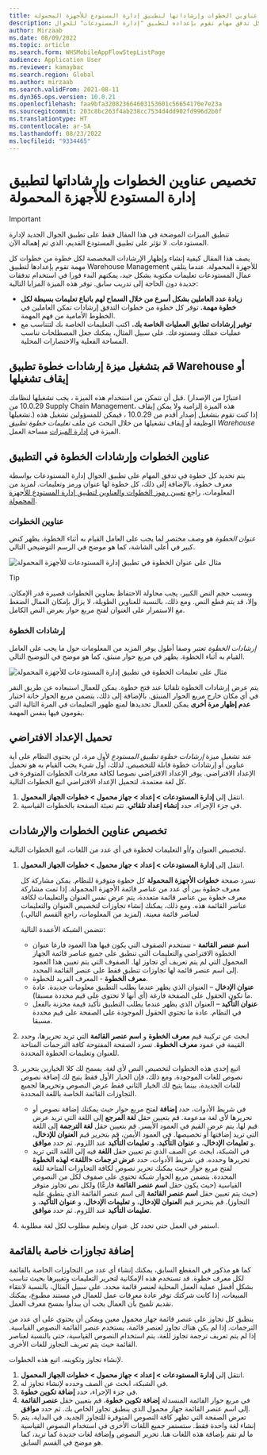 ```yaml
---
title: تخصيص عناوين الخطوات وإرشاداتها لتطبيق إدارة المستودع للأجهزة المحمولة
description: يصف هذا المقال كيفية إنشاء وإظهار إرشادات مخصصة لكل خطوة من كل تدفق مهام تقوم بإعداده لتطبيق "إدارة المستودعات" للجوال.
author: Mirzaab
ms.date: 08/09/2022
ms.topic: article
ms.search.form: WHSMobileAppFlowStepListPage
audience: Application User
ms.reviewer: kamaybac
ms.search.region: Global
ms.author: mirzaab
ms.search.validFrom: 2021-08-11
ms.dyn365.ops.version: 10.0.21
ms.openlocfilehash: faa9bfa320823664603153601c56654170e7e23a
ms.sourcegitcommit: 203c8bc263f4ab238cc7534d4dd902fd996d2b0f
ms.translationtype: HT
ms.contentlocale: ar-SA
ms.lasthandoff: 08/23/2022
ms.locfileid: "9334465"
---
```

# <a name="customize-step-titles-and-instructions-for-the-warehouse-management-mobile-app"></a>تخصيص عناوين الخطوات وإرشاداتها لتطبيق إدارة المستودع للأجهزة المحمولة

> [!IMPORTANT]
> تنطبق الميزات الموضحة في هذا المقال فقط على تطبيق الجوال الجديد لإدارة المستودعات. لا تؤثر على تطبيق المستودع القديم، الذي تم إهماله الآن.

يصف هذا المقال كيفية إنشاء وإظهار الإرشادات المخصصة لكل خطوة من خطوات كل مهمة تقوم بإعدادها لتطبيق Warehouse Management للأجهزة المحمولة. عندما يتلقى عمال المستودعات تعليمات مكتوبة بشكل جيد، يمكنهم البدء فورا في استخدام تدفقات جديدة دون الحاجة إلى تدريب سابق. توفر هذه الميزة المزايا التالية:

- **زيادة عدد العاملين بشكل أسرع من خلال السماح لهم باتباع تعليمات بسيطة لكل خطوة مهمة.** توفر كل خطوة من خطوات التدفق إرشادات تمكن العاملين في الخطوط الأمامية من فهم المهمة.
- **توفير إرشادات تطابق العمليات الخاصة بك.** اكتب التعليمات الخاصة بك لتتناسب مع عمليات عملك ومستودعك. على سبيل المثال، يمكنك جعل المصطلحات تناسب المساحة الفعلية والاختصارات المحلية.

## <a name="turn-the-warehouse-app-step-instructions-feature-on-or-off"></a>قم بتشغيل ميزة إرشادات خطوة تطبيق Warehouse أو إيقاف تشغيلها

قبل أن تتمكن من استخدام هذه الميزة ، يجب تشغيلها لنظامك. (اعتبارًا من الإصدار 10.0.29 من Supply Chain Management، هذه الميزة إلزامية ولا يمكن إيقاف تشغيلها.) إذا كنت تقوم بتشغيل إصدار أقدم من 10.0.29 ، فيمكن للمسؤولين تشغيل هذه الوظيفة أو إيقاف تشغيلها من خلال البحث عن ملف *تعليمات خطوة تطبيق Warehouse* الميزة في [إدارة الميزات](../../fin-ops-core/fin-ops/get-started/feature-management/feature-management-overview.md) مساحة العمل.

## <a name="step-titles-and-step-instructions-in-the-app"></a>عناوين الخطوات وإرشادات الخطوة في التطبيق

يتم تحديد كل خطوة في تدفق المهام على تطبيق الجوال إدارة المستودعات بواسطة معرف خطوة. بالإضافة إلى ذلك، كل خطوة لها عنوان ورمز وتعليمات. لمزيد من المعلومات، راجع [تعيين رموز الخطوات والعناوين لتطبيق إدارة المستودع للأجهزة المحمولة](step-icons-titles.md).

### <a name="step-titles"></a>عناوين الخطوات

*عنوان الخطوة* هو وصف مختصر لما يجب على العامل القيام به أثناء الخطوة. يظهر كنص كبير في أعلى الشاشة، كما هو موضح في الرسم التوضيحي التالي.

![مثال على عنوان الخطوة في تطبيق إدارة المستودعات للأجهزة المحمولة](media/wma-step-title.png "مثال على عنوان الخطوة في تطبيق إدارة المستودعات للأجهزة المحمولة")

> [!TIP]
> وبسبب حجم النص الكبير، يجب محاولة الاحتفاظ بعناوين الخطوات قصيرة قدر الإمكان. وإلا، قد يتم قطع النص. ومع ذلك، بالنسبة للعناوين الطويلة، لا يزال بإمكان العمال الضغط مع الاستمرار على العنوان لفتح مربع حوار يعرض النص الكامل.

### <a name="step-instructions"></a>إرشادات الخطوة

*إرشادات الخطوة* تعتبر وصفا أطول يوفر المزيد من المعلومات حول ما يجب على العامل القيام به أثناء الخطوة. يظهر في مربع حوار منبثق، كما هو موضح في التوضيح التالي.

![مثال على تعليمات الخطوة في تطبيق إدارة المستودعات للأجهزة المحمولة](media/wma-step-instructions.png "مثال على تعليمات الخطوة في تطبيق إدارة المستودعات للأجهزة المحمولة")

يتم عرض إرشادات الخطوة تلقائيا عند فتح خطوة. يمكن للعمال استبعاده عن طريق النقر في أي مكان خارج مربع الحوار المنبثق. بالإضافة إلى ذلك، يتضمن مربع الحوار خانة اختيار **عدم إظهار مرة أخرى** يمكن للعمال تحديدها لمنع ظهور التعليمات في المرة التالية التي يقومون فيها بنفس المهمة.

## <a name="load-the-default-setup"></a>تحميل الإعداد الافتراضي

عند تشغيل ميزة *إرشادات خطوة تطبيق المستودع* لأول مرة، لن يحتوي النظام على أية عناوين أو إرشادات خطوة قابلة للتخصيص. لذلك، أول شيء يجب القيام به هو تحميل الإعداد الافتراضي. يوفر الإعداد الافتراضي نصوصا لكافة معرفات الخطوات المتوفرة في كل لغة معتمدة. لتحميل الإعداد الافتراضي اتبع الخطوات التالية.

1. انتقل إلى **إدارة المستودعات \> إعداد \> جهاز محمول \> خطوات الجهاز المحمول**.
1. في جزء الإجراء، حدد **إنشاء إعداد تلقائي**. تتم تعبئة الصفحة بالخطوات القياسية.

## <a name="customize-step-titles-and-instructions"></a>تخصيص عناوين الخطوات والإرشادات

لتخصيص العنوان و/أو التعليمات لخطوة في أي عدد من اللغات، اتبع الخطوات التالية.

1. انتقل إلى **إدارة المستودعات \> إعداد \> جهاز محمول \> خطوات الجهاز المحمول**.

    تسرد صفحة **خطوات الأجهزة المحمولة** كل خطوة متوفرة للنظام. يمكن مشاركة كل معرف خطوة بين أي عدد من عناصر قائمة الأجهزة المحمولة. إذا تمت مشاركة معرف خطوة بين عناصر قائمة متعددة، يتم عرض نفس العنوان والتعليمات لكافة عناصر القائمة هذه. ومع ذلك، يمكنك إنشاء تجاوزات لتخصيص العنوان والتعليمات لعناصر قائمة معينة. (لمزيد من المعلومات، راجع القسم التالي.)

    تتضمن الشبكة الأعمدة التالية:

    - **اسم عنصر القائمة** - تستخدم الصفوف التي يكون فيها هذا العمود فارغا عنوان الخطوة الافتراضي والتعليمات التي تنطبق على جميع عناصر قائمة الجهاز المحمول التي لم يتم تعريف أي تجاوز لها. الصفوف التي يتم تعيين هذا العمود إلى اسم عنصر قائمة لها تجاوزات تنطبق فقط على عنصر القائمة المحدد.
    - **معرف الخطوة** - المعرف الفريد للخطوة.
    - **عنوان الإدخال** – العنوان الذي يظهر عندما يطلب التطبيق معلومات جديدة. عادة ما تكون الحقول على الصفحة فارغة (أي أنها لا تحتوي على قيم محددة مسبقا).
    - **عنوان التأكيد** – العنوان الذي يظهر عندما يطلب التطبيق تأكيد قيمة مخزنة بالفعل في النظام. عادة ما تحتوي الحقول الموجودة على الصفحة على قيم محددة مسبقا.

1. ابحث عن تركيبة قيم  **معرف الخطوة** و **اسم عنصر القائمة** التي تريد تحريرها، وحدد القيمة في عمود **معرف الخطوة**. تسرد الصفحة المفتوحة كافة الترجمات المتاحة للعنوان وتعليمات الخطوة المحددة.
1. اتبع إحدى هذه الخطوات لتخصيص النص لأي لغة. يسمح لك كلا الخيارين بتحرير نصوص للغات الموجودة. ومع ذلك، فإن الخيار الأول فقط يتيح لك إضافة نصوص للغات الجديدة، بينما يتيح لك الخيار الثاني فقط عرض النصوص وتحريرها لجميع التجاوزات القائمة الخاصة باللغة المحددة.

    - في شريط الأدوات، حدد **إضافة**  لفتح مربع حوار حيث يمكنك إضافة نصوص أو تحريرها لأي لغة مدعومة. قم بتعيين حقل **لغة المرجع** إلى اللغة التي تريد عرض قيم لها. يتم عرض القيم في العمود الأيسر. قم بتعيين حقل **لغة الترجمة** إلى اللغة التي تريد إضافتها أو تخصيصها. في العمود الأيمن، قم بتحرير قيم **العنوان للإدخال**، و **تعليمات الإدخال**، و **عنوان التأكيد**، و **تعليمات التأكيد** عند اللزوم. ثم حدد **موافق**.
    - في الشبكة، ابحث عن الصف الذي تم تعيين حقل **اللغة** فيه إلى اللغة التي تريد تحريرها وحدده. في شريط الأدوات، حدد **عرض ترجمات &lt;اللغة&gt; لهذه الخطوة** لفتح مربع حوار حيث يمكنك تحرير نصوص لكافة التجاوزات المتاحة للغة المحددة. يتضمن مربع الحوار شبكة تحتوي على صفوف لكل من النصوص القياسية (حيث يكون حقل **اسم عنصر القائمة** فارغًا) ولكل نص تجاوز متوفر (حيث يتم تعيين حقل **اسم عنصر القائمة**  إلى اسم عنصر القائمة الذي ينطبق عليه التجاوز). قم بتحرير قيم **العنوان للإدخال**، و **تعليمات الإدخال**، و **عنوان التأكيد**، و **تعليمات التأكيد** عند اللزوم. ثم حدد **موافق**.

1. استمر في العمل حتى تحدد كل عنوان وتعليم مطلوب لكل لغة مطلوبة.

## <a name="add-menu-specific-overrides"></a>إضافة تجاوزات خاصة بالقائمة

كما هو مذكور في المقطع السابق، يمكنك إنشاء أي عدد من التجاوزات الخاصة بالقائمة لكل معرف خطوة. قد تستخدم هذه الإمكانية لتحرير التعليمات وتغييرها بحيث تناسب بشكل أفضل عملية العمل المحلية لعنصر قائمة محدد. على سبيل المثال، بالنسبة لانتقاء المبيعات، إذا كانت شركتك توفر عادة معرفات عمل للعمال في مستند مطبوع، يمكنك تقديم تلميح بأن العمال يجب أن يبدأوا بمسح معرف العمل.

ينطبق كل تجاوز على عنصر قائمة جهاز محمول معين ويمكن أن يحتوي على أي عدد من الترجمات. إذا لم يكن هناك تجاوز لعنصر قائمة، يستخدم عنصر القائمة النصوص القياسية. إذا لم يتم تعريف ترجمة تجاوز للغة، يتم استخدام النصوص القياسية، حتى بالنسبة لعناصر القائمة حيث يتم تعريف التجاوز للغات الأخرى.

لإنشاء تجاوز وتكوينه، اتبع هذه الخطوات.

1. انتقل إلى **إدارة المستودعات \> إعداد \> جهاز محمول \> خطوات الجهاز المحمول**.
1. في الشبكة، ابحث عن الصف وحدده لإنشاء تجاوز له.
1. في جزء الإجراء، حدد **إضافة تكوين خطوة**.
1. في مربع حوار القائمة المنسدلة **إضافة تكوين خطوة**، قم بتعيين حقل **عنصر القائمة** إلى اسم عنصر القائمة جهاز محمول الذي ينطبق تجاوز الخاص بك. ثم حدد **موافق**.
1. تعرض الصفحة التي تظهر كافة النصوص المتوفرة للتجاوز الجديد. في البداية، يتم إنشاء لغة واحدة فقط. ستستمر جميع اللغات الأخرى في استخدام النصوص القياسية ما لم تقم بإضافة هذه اللغات هنا. تحرير النصوص وإضافة لغات جديدة كما تريد، كما هو موضح في القسم السابق.
